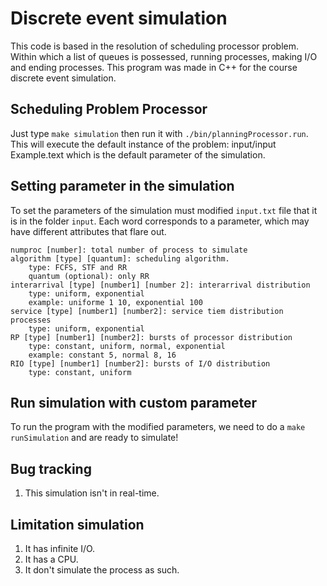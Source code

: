 Discrete event simulation
=================================================

This code is based in the resolution of scheduling processor problem. Within which a list of queues is possessed, running processes, making I/O and ending processes. This program was made ​​in C++ for the course discrete event simulation.


Scheduling Problem Processor
------------------

Just type `make simulation` then run it with `./bin/planningProcessor.run`. This will execute the default instance of the problem: input/input Example.text which is the default parameter of the simulation.

Setting parameter in the simulation
------------------

To set the parameters of the simulation must modified `input.txt` file that it is in the folder `input`. Each word corresponds to a parameter, which may have different attributes that flare out.

	numproc [number]: total number of process to simulate
	algorithm [type] [quantum]: scheduling algorithm.
		type: FCFS, STF and RR
		quantum (optional): only RR
	interarrival [type] [number1] [number 2]: interarrival distribution
		type: uniform, exponential
		example: uniforme 1 10, exponential 100
	service [type] [number1] [number2]: service tiem distribution processes
		type: uniform, exponential
	RP [type] [number1] [number2]: bursts of processor distribution
		type: constant, uniform, normal, exponential
		example: constant 5, normal 8, 16
	RIO [type] [number1] [number2]: bursts of I/O distribution
		type: constant, uniform

Run simulation with custom parameter
------------------

To run the program with the modified parameters, we need to do a `make runSimulation` and are ready to simulate!


Bug tracking
------------

1. This simulation isn't in real-time.

Limitation simulation
------------
1. It has infinite I/O.
2. It has a CPU.
3. It don't simulate the process as such.